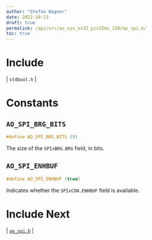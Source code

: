 ```yaml
---
author: "Stefan Wagner"
date: 2022-10-13
draft: true
permalink: /api/src/ao_sys_xc32_pic32mx_330/ao_spi.h/
toc: true
---
```


# Include

| `stdbool.h` |

# Constants

## `AO_SPI_BRG_BITS`

```c
#define AO_SPI_BRG_BITS (9)
```

The size of the `SPIxBRG.BRG` field, in bits.

## `AO_SPI_ENHBUF`

```c
#define AO_SPI_ENHBUF (true)
```

Indicates whether the `SPIxCON.ENHBUF` field is available.

# Include Next

| [`ao_spi.h`](../ao_sys_xc32_pic32/ao_spi.h.md) |
